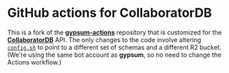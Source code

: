 # GitHub actions for CollaboratorDB 

This is a fork of the [**gypsum-actions**](https://github.com/ArtifactDB/gypsum-actions) repository that is customized for the [**CollaboratorDB**](https://github.com/ArtifactDB/CollaboratorDB-worker) API.
The only changes to the code involve altering [`config.sh`](config.sh) to point to a different set of schemas and a different R2 bucket.
(We're using the same bot account as **gypsum**, so no need to change the Actions workflow.)

